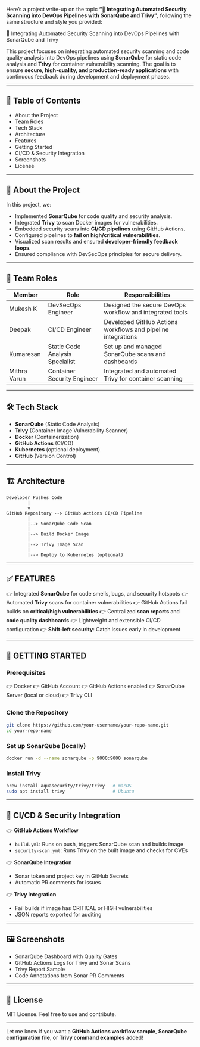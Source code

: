 Here’s a project write-up on the topic **“🔐 Integrating Automated Security Scanning into DevOps Pipelines with SonarQube and Trivy”**, following the same structure and style you provided:

🔐 Integrating Automated Security Scanning into DevOps Pipelines with SonarQube and Trivy

This project focuses on integrating automated security scanning and code quality analysis into DevOps pipelines using **SonarQube** for static code analysis and **Trivy** for container vulnerability scanning. The goal is to ensure **secure, high-quality, and production-ready applications** with continuous feedback during development and deployment phases.

---

## 📌 Table of Contents

* About the Project
* Team Roles
* Tech Stack
* Architecture
* Features
* Getting Started
* CI/CD & Security Integration
* Screenshots
* License

---

## 📖 About the Project

In this project, we:

* Implemented **SonarQube** for code quality and security analysis.
* Integrated **Trivy** to scan Docker images for vulnerabilities.
* Embedded security scans into **CI/CD pipelines** using GitHub Actions.
* Configured pipelines to **fail on high/critical vulnerabilities**.
* Visualized scan results and ensured **developer-friendly feedback loops**.
* Ensured compliance with DevSecOps principles for secure delivery.

---

## 👥 Team Roles

| Member       | Role                            | Responsibilities                                             |
| ------------ | ------------------------------- | ------------------------------------------------------------ |
| Mukesh K     | DevSecOps Engineer              | Designed the secure DevOps workflow and integrated tools     |
| Deepak       | CI/CD Engineer                  | Developed GitHub Actions workflows and pipeline integrations |
| Kumaresan    | Static Code Analysis Specialist | Set up and managed SonarQube scans and dashboards            |
| Mithra Varun | Container Security Engineer     | Integrated and automated Trivy for container scanning        |

---

## 🛠️ Tech Stack

* **SonarQube** (Static Code Analysis)
* **Trivy** (Container Image Vulnerability Scanner)
* **Docker** (Containerization)
* **GitHub Actions** (CI/CD)
* **Kubernetes** (optional deployment)
* **GitHub** (Version Control)

---

## 🏗️ Architecture

```
Developer Pushes Code
        |
        v
GitHub Repository --> GitHub Actions CI/CD Pipeline
        |
        |--> SonarQube Code Scan
        |
        |--> Build Docker Image
        |
        |--> Trivy Image Scan
        |
        |--> Deploy to Kubernetes (optional)
```

---

## ✅ FEATURES

👉 Integrated **SonarQube** for code smells, bugs, and security hotspots
👉 Automated **Trivy** scans for container vulnerabilities
👉 GitHub Actions fail builds on **critical/high vulnerabilities**
👉 Centralized **scan reports** and **code quality dashboards**
👉 Lightweight and extensible CI/CD configuration
👉 **Shift-left security**: Catch issues early in development

---

## 🚀 GETTING STARTED

### Prerequisites

👉 Docker
👉 GitHub Account
👉 GitHub Actions enabled
👉 SonarQube Server (local or cloud)
👉 Trivy CLI

### Clone the Repository

```bash
git clone https://github.com/your-username/your-repo-name.git  
cd your-repo-name  
```

### Set up SonarQube (locally)

```bash
docker run -d --name sonarqube -p 9000:9000 sonarqube  
```

### Install Trivy

```bash
brew install aquasecurity/trivy/trivy   # macOS  
sudo apt install trivy                  # Ubuntu  
```

---

## 🔄 CI/CD & Security Integration

👉 **GitHub Actions Workflow**

* `build.yml`: Runs on push, triggers SonarQube scan and builds image
* `security-scan.yml`: Runs Trivy on the built image and checks for CVEs

👉 **SonarQube Integration**

* Sonar token and project key in GitHub Secrets
* Automatic PR comments for issues

👉 **Trivy Integration**

* Fail builds if image has CRITICAL or HIGH vulnerabilities
* JSON reports exported for auditing

---

## 🖼️ Screenshots

* SonarQube Dashboard with Quality Gates
* GitHub Actions Logs for Trivy and Sonar Scans
* Trivy Report Sample
* Code Annotations from Sonar PR Comments

---

## 📄 License

MIT License. Feel free to use and contribute.

---

Let me know if you want a **GitHub Actions workflow sample**, **SonarQube configuration file**, or **Trivy command examples** added!
